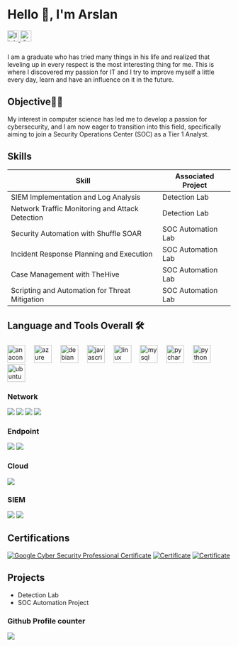 
# Hello 👋, I'm Arslan

<div align="left">
  <a href="https://www.linkedin.com/in/arslan-akbulat-b6287120a/" target="_blank">
    <img src="https://img.shields.io/static/v1?message=LinkedIn&logo=linkedin&label=&color=0077B5&logoColor=white&labelColor=&style=for-the-badge" height="25" alt="linkedin logo"  />
  </a>
  <a href="https://discordapp.com/users/719646900457963613" target="_blank">
    <img src="https://img.shields.io/static/v1?message=Discord&logo=discord&label=&color=7289DA&logoColor=white&labelColor=&style=for-the-badge" height="25" alt="discord logo"  />
  </a>
</div>

###

I am a graduate who has tried many things in his life and realized that leveling up in every respect is the most interesting thing for me. 
This is where I discovered my passion for IT and I try to improve myself a little every day, learn and have an influence on it in the future.

## Objective👩‍💻

My interest in computer science has led me to develop a passion for cybersecurity, and I am now eager to transition into this field, specifically aiming to join a Security Operations Center (SOC) as a Tier 1 Analyst.

## Skills

| Skill                                               | Associated Project         |
|-----------------------------------------------------|----------------------------|
| SIEM Implementation and Log Analysis                | <a hrref="https://google.com">Detection Lab</a>|
| Network Traffic Monitoring and Attack Detection     | <a hrref="https://google.com">Detection Lab</a>|
| Security Automation with Shuffle SOAR               | SOC Automation Lab|
| Incident Response Planning and Execution            | SOC Automation Lab|
| Case Management with TheHive                        | SOC Automation Lab|
| Scripting and Automation for Threat Mitigation      | SOC Automation Lab|


## Language and Tools Overall 🛠

###

<div align="left">
  <img src="https://cdn.jsdelivr.net/gh/devicons/devicon/icons/anaconda/anaconda-original.svg" height="40" alt="anaconda logo"  />
  <img width="12" />
  <img src="https://cdn.jsdelivr.net/gh/devicons/devicon/icons/azure/azure-original.svg" height="40" alt="azure logo"  />
  <img width="12" />
  <img src="https://cdn.jsdelivr.net/gh/devicons/devicon/icons/debian/debian-original.svg" height="40" alt="debian logo"  />
  <img width="12" />
  <img src="https://cdn.jsdelivr.net/gh/devicons/devicon/icons/javascript/javascript-original.svg" height="40" alt="javascript logo"  />
  <img width="12" />
  <img src="https://cdn.jsdelivr.net/gh/devicons/devicon/icons/linux/linux-original.svg" height="40" alt="linux logo"  />
  <img width="12" />
  <img src="https://cdn.jsdelivr.net/gh/devicons/devicon/icons/mysql/mysql-original.svg" height="40" alt="mysql logo"  />
  <img width="12" />
  <img src="https://cdn.jsdelivr.net/gh/devicons/devicon/icons/pycharm/pycharm-original.svg" height="40" alt="pycharm logo"  />
  <img width="12" />
  <img src="https://cdn.jsdelivr.net/gh/devicons/devicon/icons/python/python-original.svg" height="40" alt="python logo"  />
  <img width="12" />
  <img src="https://cdn.jsdelivr.net/gh/devicons/devicon/icons/ubuntu/ubuntu-plain.svg" height="40" alt="ubuntu logo"  />
</div>

###

### Network
<div>
    <img src="https://img.shields.io/badge/-Wireshark-1679A7?&style=for-the-badge&logo=Wireshark&logoColor=white" />
    <img src="https://img.shields.io/badge/-Nmap-2C3539?style=for-the-badge&logo=Nmap&logoColor=white" />
    <img src="https://img.shields.io/badge/-Metasploit-2C3539?style=for-the-badge&logo=Metasploit&logoColor=white" />
    <img src="https://img.shields.io/badge/-Kali_Linux-557C94?style=for-the-badge&logo=kalilinux&logoColor=white" />
</div>

### Endpoint
<div>
    <img src="https://img.shields.io/badge/-Microsoft_Defender_for_Endpoint-00A4EF?&style=for-the-badge&logo=Microsoft&logoColor=white" />
    <img src="https://img.shields.io/badge/-Avast-4A8AC2?style=for-the-badge&logo=Avast&logoColor=white" />
</div>

### Cloud
<div>
    <img src="https://img.shields.io/badge/-DigitalOcean-0080FF?style=for-the-badge&logo=digitalocean&logoColor=white" />
</div>


### SIEM
<div>
    <img src="https://img.shields.io/badge/-Splunk-000000?&style=for-the-badge&logo=Splunk&logoColor=white" />
    <img src="https://img.shields.io/badge/-Elastic-005571?&style=for-the-badge&logo=Elastic&logoColor=white" />
</div>

## Certifications

<div>

[![Google Cyber Security Professional Certificate](https://img.shields.io/badge/-Google_Cyber_Security_Professional_Certificate-4285F4?style=for-the-badge&logo=google&logoColor=white)](https://www.coursera.org/account/accomplishments/professional-cert/JSRF7G2BMFKQ)
[![Certificate](https://img.shields.io/badge/Udemy-Certificate-9B4F96?style=for-the-badge)](https://www.udemy.com/certificate/UC-2a6a418c-234e-46a7-ac3e-621200c22669/)
[![Certificate](https://img.shields.io/badge/Udemy-Certificate-9B4F96?style=for-the-badge)](https://www.udemy.com/certificate/UC-5b30e25e-d7d1-438c-8691-d2c8f42134f4/)

</div>


## Projects
- Detection Lab
- SOC Automation Project 


### Github Profile counter
<div>
    <img src="https://komarev.com/ghpvc/?username=SeriousAar" />
</div>
